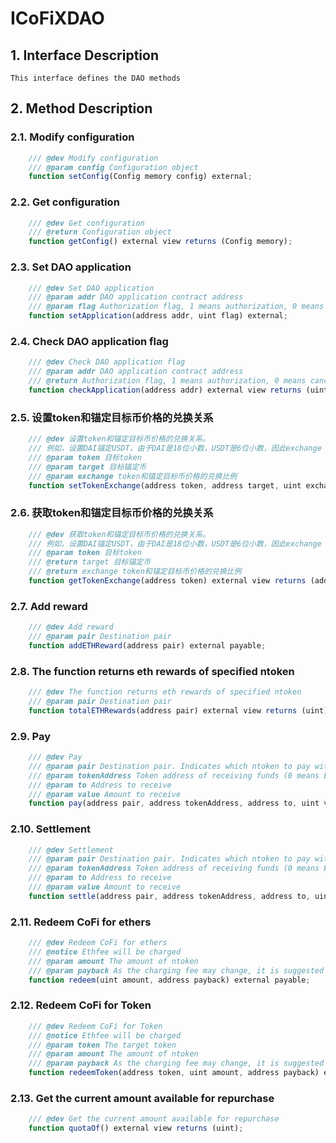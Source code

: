 # ICoFiXDAO

## 1. Interface Description
    This interface defines the DAO methods

## 2. Method Description

### 2.1. Modify configuration

```javascript
    /// @dev Modify configuration
    /// @param config Configuration object
    function setConfig(Config memory config) external;
```

### 2.2. Get configuration

```javascript
    /// @dev Get configuration
    /// @return Configuration object
    function getConfig() external view returns (Config memory);
```

### 2.3. Set DAO application

```javascript
    /// @dev Set DAO application
    /// @param addr DAO application contract address
    /// @param flag Authorization flag, 1 means authorization, 0 means cancel authorization
    function setApplication(address addr, uint flag) external;
```

### 2.4. Check DAO application flag

```javascript
    /// @dev Check DAO application flag
    /// @param addr DAO application contract address
    /// @return Authorization flag, 1 means authorization, 0 means cancel authorization
    function checkApplication(address addr) external view returns (uint);
```

### 2.5. 设置token和锚定目标币价格的兑换关系

```javascript
    /// @dev 设置token和锚定目标币价格的兑换关系。
    /// 例如，设置DAI锚定USDT，由于DAI是18位小数，USDT是6位小数，因此exchange = 1e6 * 1 ether / 1e18 = 1e6
    /// @param token 目标token
    /// @param target 目标锚定币
    /// @param exchange token和锚定目标币价格的兑换比例
    function setTokenExchange(address token, address target, uint exchange) external;
```

### 2.6. 获取token和锚定目标币价格的兑换关系

```javascript
    /// @dev 获取token和锚定目标币价格的兑换关系。
    /// 例如，设置DAI锚定USDT，由于DAI是18位小数，USDT是6位小数，因此exchange = 1e6 * 1 ether / 1e18 = 1e6
    /// @param token 目标token
    /// @return target 目标锚定币
    /// @return exchange token和锚定目标币价格的兑换比例
    function getTokenExchange(address token) external view returns (address target, uint exchange);
```

### 2.7. Add reward

```javascript
    /// @dev Add reward
    /// @param pair Destination pair
    function addETHReward(address pair) external payable;
```

### 2.8. The function returns eth rewards of specified ntoken

```javascript
    /// @dev The function returns eth rewards of specified ntoken
    /// @param pair Destination pair
    function totalETHRewards(address pair) external view returns (uint);
```

### 2.9. Pay

```javascript
    /// @dev Pay
    /// @param pair Destination pair. Indicates which ntoken to pay with
    /// @param tokenAddress Token address of receiving funds (0 means ETH)
    /// @param to Address to receive
    /// @param value Amount to receive
    function pay(address pair, address tokenAddress, address to, uint value) external;
```

### 2.10. Settlement

```javascript
    /// @dev Settlement
    /// @param pair Destination pair. Indicates which ntoken to pay with
    /// @param tokenAddress Token address of receiving funds (0 means ETH)
    /// @param to Address to receive
    /// @param value Amount to receive
    function settle(address pair, address tokenAddress, address to, uint value) external payable;
```

### 2.11. Redeem CoFi for ethers

```javascript
    /// @dev Redeem CoFi for ethers
    /// @notice Ethfee will be charged
    /// @param amount The amount of ntoken
    /// @param payback As the charging fee may change, it is suggested that the caller pay more fees, and the excess fees will be returned through this address
    function redeem(uint amount, address payback) external payable;
```

### 2.12. Redeem CoFi for Token

```javascript
    /// @dev Redeem CoFi for Token
    /// @notice Ethfee will be charged
    /// @param token The target token
    /// @param amount The amount of ntoken
    /// @param payback As the charging fee may change, it is suggested that the caller pay more fees, and the excess fees will be returned through this address
    function redeemToken(address token, uint amount, address payback) external payable;
```

### 2.13. Get the current amount available for repurchase

```javascript
    /// @dev Get the current amount available for repurchase
    function quotaOf() external view returns (uint);
```